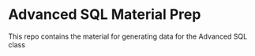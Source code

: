 # Advanced SQL Material Prep

This repo contains the material for generating
data for the Advanced SQL class
